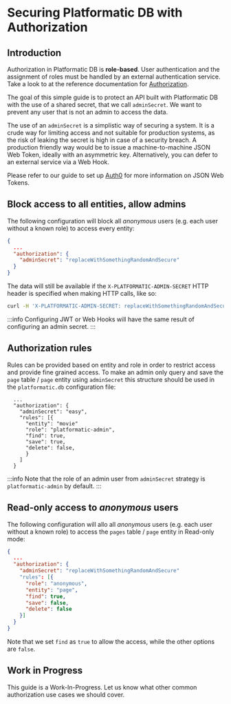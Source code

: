 # Securing Platformatic DB with Authorization

## Introduction

Authorization in Platformatic DB is **role-based**. User authentication and the
assignment of roles must be handled by an external authentication service.
Take a look to at the reference documentation for [Authorization](/docs/reference/db/authorization/introduction).

The goal of this simple guide is to protect an API built with Platformatic DB
with the use of a shared secret, that we call `adminSecret`. We want to prevent
any user that is not an admin to access the data.

The use of an `adminSecret` is a simplistic way of securing a system.
It is a crude way for limiting access and not suitable for production systems,
as the risk of leaking the secret is high in case of a security breach.
A production friendly way would be to issue a machine-to-machine JSON Web Token,
ideally with an asymmetric key. Alternatively, you can defer to an external
service via a Web Hook.

Please refer to our guide to set up [Auth0](/docs/guides/jwt-auth0) for more information
on JSON Web Tokens.

## Block access to all entities, allow admins

The following configuration will block all _anonymous_ users (e.g. each user without a known role)
to access every entity:


```json
{
  ...
  "authorization": {
    "adminSecret": "replaceWithSomethingRandomAndSecure"
  }
}
```

The data will still be available if the `X-PLATFORMATIC-ADMIN-SECRET` HTTP header
is specified when making HTTP calls, like so:

```bash
curl -H 'X-PLATFORMATIC-ADMIN-SECRET: replaceWithSomethingRandomAndSecure' http://127.0.0.1:3042/pages
```


:::info
Configuring JWT or Web Hooks will have the same result of configuring an admin secret.
:::

## Authorization rules

Rules can be provided based on entity and role in order to restrict access and provide fine grained access.
To make an admin only query and save the `page` table / `page` entity using `adminSecret` this structure should be used in the `platformatic.db` configuration file:

```
  ...
  "authorization": {
    "adminSecret": "easy",
    "rules": [{
      "entity": "movie"
      "role": "platformatic-admin",
      "find": true,
      "save": true,
      "delete": false,
      }
    ]
  }
```

:::info
Note that the role of an admin user from `adminSecret` strategy is `platformatic-admin` by default.
:::

## Read-only access to _anonymous_ users

The following configuration will allo all _anonymous_ users (e.g. each user without a known role)
to access the `pages` table / `page` entity in Read-only mode:


```json
{
  ...
  "authorization": {
    "adminSecret": "replaceWithSomethingRandomAndSecure"
    "rules": [{
      "role": "anonymous",
      "entity": "page",
      "find": true,
      "save": false,
      "delete": false
    }]
  }
}
```

Note that we set `find` as `true` to allow the access, while the other options are `false`.

## Work in Progress

This guide is a Work-In-Progress. Let us know what other common authorization use cases we should cover.
